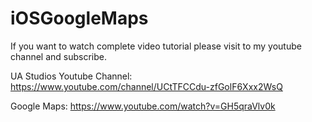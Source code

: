 # iOSGoogleMaps

If you want to watch complete video tutorial please visit to my youtube channel and subscribe.

UA Studios Youtube Channel: https://www.youtube.com/channel/UCtTFCCdu-zfGolF6Xxx2WsQ

Google Maps:
https://www.youtube.com/watch?v=GH5qraVlv0k

